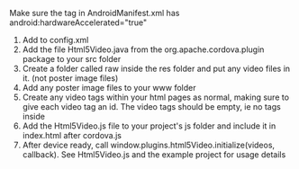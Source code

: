 Make sure the <manifest> tag in AndroidManifest.xml has android:hardwareAccelerated="true"

1. Add <plugin name="Html5Video" value="org.apache.cordova.plugin.Html5Video"/> to config.xml
2. Add the file Html5Video.java from the org.apache.cordova.plugin package to your src folder
3. Create a folder called raw inside the res folder and put any video files in it. (not poster image files)
4. Add any poster image files to your www folder 
5. Create any video tags within your html pages as normal, making sure to give each video tag an id. The video tags should be empty, ie no <source> tags inside
6. Add the Html5Video.js file to your project's js folder and include it in index.html after cordova.js
7. After device ready, call window.plugins.html5Video.initialize(videos, callback). See Html5Video.js and the example project for usage details